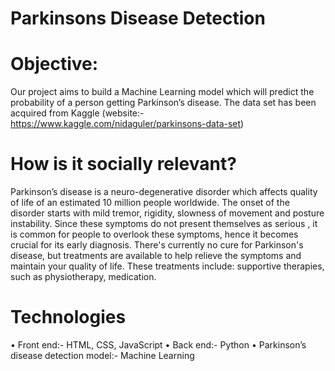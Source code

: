 # Parkinsons Disease Detection

# Objective:
Our project aims to build a Machine Learning model which will predict the 
probability of a person getting Parkinson’s disease. The data set has been acquired 
from Kaggle (website:- https://www.kaggle.com/nidaguler/parkinsons-data-set)

# How is it socially relevant?
Parkinson’s disease is a neuro-degenerative disorder which affects quality of 
life of an estimated 10 million people worldwide. The onset of the disorder starts with 
mild tremor, rigidity, slowness of movement and posture instability. 
Since these symptoms do not present themselves as serious , it is common for 
people to overlook these symptoms, hence it becomes crucial for its early diagnosis. 
There's currently no cure for Parkinson's disease, but treatments are available to help 
relieve the symptoms and maintain your quality of life. These treatments include: 
supportive therapies, such as physiotherapy, medication.

# Technologies 
• Front end:- HTML, CSS, JavaScript
• Back end:- Python
• Parkinson’s disease detection model:- Machine Learning
